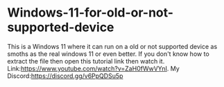 # Windows-11-for-old-or-not-supported-device
This is a Windows 11 where it can run on a old or not supported device as smoths as the real windows 11 or even better.
If you don't know how to extract the file then open this tutorial link then watch it.
Link:https://www.youtube.com/watch?v=ZaH0fWwVYnI.
My Discord:https://discord.gg/v6PpQDSu5p
